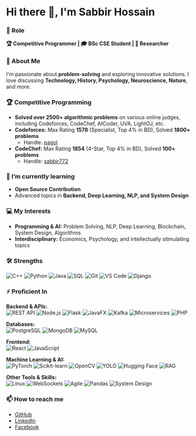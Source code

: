 # Hi there 👋, I'm Sabbir Hossain

### 💼 Role
**🏆 Competitive Programmer | 🎓 BSc CSE Student | 🔬 Researcher**

### 💬 About Me
I'm passionate about **problem-solving** and exploring innovative solutions. I love discussing **Technology, History, Psychology, Neuroscience, Nature**, and more.

### 🏆 Competitive Programming
- **Solved over 2500+ algorithmic problems** on various online judges, including Codeforces, CodeChef, AtCoder, UVA, LightOJ, etc.
- **Codeforces:** Max Rating **1578** (Specialist, Top 4% in BD), Solved **1800+ problems**  
  - Handle: [pagol](https://codeforces.com/profile/pagol)
- **CodeChef:** Max Rating **1854** (4-Star, Top 4% in BD), Solved **100+ problems**  
  - Handle: [sabbir772](https://www.codechef.com/users/sabbir772)

### 🌱 I’m currently learning
- **Open Source Contribution**  
- Advanced topics in **Backend, Deep Learning, NLP, and System Design**

### 💻 My Interests
- **Programming & AI:** Problem Solving, NLP, Deep Learning, Blockchain, System Design, Algorithms  
- **Interdisciplinary:** Economics, Psychology, and intellectually stimulating topics

### 🛠 Strengths
![C++](https://img.shields.io/badge/C++-00599C?style=for-the-badge&logo=c%2B%2B&logoColor=white)
![Python](https://img.shields.io/badge/Python-3776AB?style=for-the-badge&logo=python&logoColor=white)
![Java](https://img.shields.io/badge/Java-007396?style=for-the-badge&logo=java&logoColor=white)
![SQL](https://img.shields.io/badge/SQL-4479A1?style=for-the-badge&logo=sql&logoColor=white)
![Git](https://img.shields.io/badge/Git-F05032?style=for-the-badge&logo=git&logoColor=white)
![VS Code](https://img.shields.io/badge/VS%20Code-007ACC?style=for-the-badge&logo=visual-studio-code&logoColor=white)
![Django](https://img.shields.io/badge/Django-092E20?style=for-the-badge&logo=django&logoColor=white)

### ⚡ Proficient In
**Backend & APIs:**  
![REST API](https://img.shields.io/badge/REST-API-blue?style=for-the-badge) 
![Node.js](https://img.shields.io/badge/Node.js-339933?style=for-the-badge&logo=node.js&logoColor=white) 
![Flask](https://img.shields.io/badge/Flask-000000?style=for-the-badge&logo=flask&logoColor=white) 
![JavaFX](https://img.shields.io/badge/JavaFX-007396?style=for-the-badge&logo=java&logoColor=white) 
![Kafka](https://img.shields.io/badge/Kafka-231F20?style=for-the-badge&logo=apachekafka&logoColor=white) 
![Microservices](https://img.shields.io/badge/Microservices-00CFFF?style=for-the-badge) 
![PHP](https://img.shields.io/badge/PHP-777BB4?style=for-the-badge&logo=php&logoColor=white)  

**Databases:**  
![PostgreSQL](https://img.shields.io/badge/PostgreSQL-336791?style=for-the-badge&logo=postgresql&logoColor=white) 
![MongoDB](https://img.shields.io/badge/MongoDB-47A248?style=for-the-badge&logo=mongodb&logoColor=white) 
![MySQL](https://img.shields.io/badge/MySQL-4479A1?style=for-the-badge&logo=mysql&logoColor=white)  

**Frontend:**  
![React](https://img.shields.io/badge/React-61DAFB?style=for-the-badge&logo=react&logoColor=black) 
![JavaScript](https://img.shields.io/badge/JavaScript-F7DF1E?style=for-the-badge&logo=javascript&logoColor=black)  

**Machine Learning & AI:**  
![PyTorch](https://img.shields.io/badge/PyTorch-EE4C2C?style=for-the-badge&logo=pytorch&logoColor=white) 
![Scikit-learn](https://img.shields.io/badge/Scikit--learn-F7931E?style=for-the-badge&logo=scikitlearn&logoColor=white) 
![OpenCV](https://img.shields.io/badge/OpenCV-5C3EE8?style=for-the-badge&logo=opencv&logoColor=white) 
![YOLO](https://img.shields.io/badge/YOLO-FF6600?style=for-the-badge&logo=opencv&logoColor=white) 
![Hugging Face](https://img.shields.io/badge/Hugging%20Face-FF9900?style=for-the-badge) 
![RAG](https://img.shields.io/badge/RAG-0A0A0A?style=for-the-badge)  

**Other Tools & Skills:**  
![Linux](https://img.shields.io/badge/Linux-FCC624?style=for-the-badge&logo=linux&logoColor=black) 
![WebSockets](https://img.shields.io/badge/WebSockets-0099FF?style=for-the-badge) 
![Agile](https://img.shields.io/badge/Agile-F05032?style=for-the-badge) 
![Pandas](https://img.shields.io/badge/Pandas-150458?style=for-the-badge&logo=pandas&logoColor=white) 
![System Design](https://img.shields.io/badge/System%20Design-00CFFF?style=for-the-badge)

### 📫 How to reach me
- [GitHub](https://github.com/Sabbir772002)  
- [LinkedIn](https://www.linkedin.com/in/772sabbir)  
- [Facebook](https://www.facebook.com/772sabbir)
